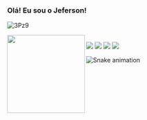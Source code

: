 ### Olá! Eu sou o Jeferson!
![3Pz9](https://user-images.githubusercontent.com/53948877/177198274-d7e74de7-abc8-4e1f-b2af-044264b732bb.gif)

<div align="center">
  <a href="https://github.com/jhmcarvalho">
 <img height="180em" align=left src="https://github-readme-stats.vercel.app/api?username=jhmcarvalho&show_icons=true&theme=dark&include_all_commits=true&count_private=true"/>
 <!img height="180em" src="https://github-readme-stats.vercel.app/api/top-langs/?username=jhmcarvalho&layout=compact&langs_count=7&theme=dark"/>
 
</div>

 ##
 
<div> 
 <a href="https://instagram.com/jhmcarvalho" target="_blank"><img src="https://img.shields.io/badge/-Instagram-%23E4405F?style=for-the-badge&logo=instagram&logoColor=white" target="_blank"></a>
 	<a href="https://www.twitch.tv/JeCarvalho_0" target="_blank"><img src="https://img.shields.io/badge/Twitch-9146FF?style=for-the-badge&logo=twitch&logoColor=white" target="_blank"></a>
  <a href = "mailto:jeferson_funet@hotmail.com"><img src="https://img.shields.io/badge/-Gmail-%23333?style=for-the-badge&logo=gmail&logoColor=white" target="_blank"></a>
  <a href="https://www.linkedin.com/in/jeferson-martins-b4b060233" target="_blank"><img src="https://img.shields.io/badge/-LinkedIn-%230077B5?style=for-the-badge&logo=linkedin&logoColor=white" target="_blank"></a> 
 
 ![Snake animation](https://github.com/jhmcarvalho/jhmcarvalho/blob/output/github-contribution-grid-snake.svg)
 
</div>
